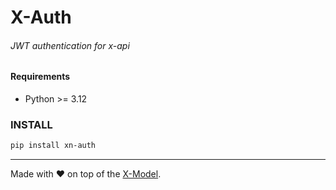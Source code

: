 # X-Auth
###### JWT authentication for x-api

#### Requirements
- Python >= 3.12

### INSTALL
```bash
pip install xn-auth
```

---
Made with ❤ on top of the [X-Model](https://github.com/XyncNet/x-model).
